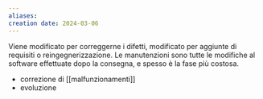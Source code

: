 ```yaml
---
aliases: 
creation date: 2024-03-06
---
```


Viene modificato per correggerne i difetti, modificato per aggiunte di requisiti o reingegnerizzazione.
Le manutenzioni sono tutte le modifiche al software effettuate dopo la consegna, e spesso è la fase più costosa.
- correzione di [[malfunzionamenti]]
- evoluzione